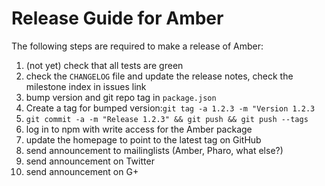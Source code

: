 Release Guide for Amber
=======================

The following steps are required to make a release of Amber:

1. (not yet) check that all tests are green
1. check the `CHANGELOG` file and update the release notes, check the milestone index in issues link
1. bump version and git repo tag in `package.json`
1. Create a tag for bumped version:`git tag -a 1.2.3 -m "Version 1.2.3`
1. `git commit -a -m "Release 1.2.3" && git push && git push --tags`
1. log in to npm with write access for the Amber package
1. update the homepage to point to the latest tag on GitHub
1. send announcement to mailinglists (Amber, Pharo, what else?)
1. send announcement on Twitter
1. send announcement on G+
